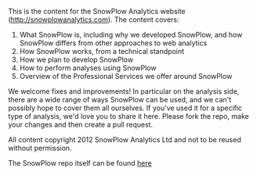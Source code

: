 This is the content for the SnowPlow Analytics website (http://snowplowanalytics.com). The content covers:

1. What SnowPlow is, including why we developed SnowPlow, and how SnowPlow differs from other approaches to web analytics
2. How SnowPlow works, from a technical standpoint
3. How we plan to develop SnowPlow
4. How to perform analyses using SnowPlow
5. Overview of the Professional Services we offer around SnowPlow

We welcome fixes and improvements! In particular on the analysis side, there are a wide range of ways SnowPlow can be used, and we can't possibly hope to cover them all ourselves. If you've used it for a specific type of analysis, we'd love you to share it here. Please fork the repo, make your changes and then create a pull request.

All content copyright 2012 SnowPlow Analytics Ltd and not to be reused without permission. 

The SnowPlow repo itself can be found [here](http://github.com/snowplow/snowplow)